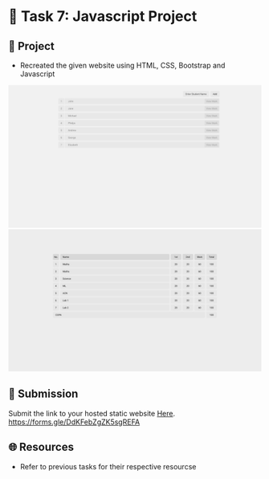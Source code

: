 
# **:star2: Task 7: Javascript Project**

## **:pushpin: Project**  
- Recreated the given website using HTML, CSS, Bootstrap and Javascript<br />

<p align="center">
    <img src="./images/1.students-list.png">
    <img src="./images/2.marks-list.png">
</p>

## **📂 Submission**
Submit the link to your hosted static website [Here](https://forms.gle/DdKFebZgZK5sgREFA).</br>
https://forms.gle/DdKFebZgZK5sgREFA


## **🌐 Resources**
 - Refer to previous tasks for their respective resourcse
